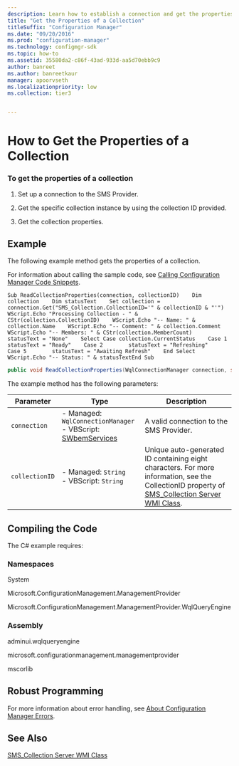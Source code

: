 ```yaml
---
description: Learn how to establish a connection and get the properties of a specific collection instance in Configuration Manager.
title: "Get the Properties of a Collection"
titleSuffix: "Configuration Manager"
ms.date: "09/20/2016"
ms.prod: "configuration-manager"
ms.technology: configmgr-sdk
ms.topic: how-to
ms.assetid: 35580da2-c86f-43ad-933d-aa5d70ebb9c9
author: banreet
ms.author: banreetkaur
manager: apoorvseth
ms.localizationpriority: low
ms.collection: tier3


---
```

# How to Get the Properties of a Collection
### To get the properties of a collection  

1.  Set up a connection to the SMS Provider.  

2.  Get the specific collection instance by using the collection ID provided.  

3.  Get the collection properties.  

## Example  
 The following example method gets the properties of a collection.  

 For information about calling the sample code, see [Calling Configuration Manager Code Snippets](../../../../develop/core/understand/calling-code-snippets.md).  

```vbs  
Sub ReadCollectionProperties(connection, collectionID)    Dim collection    Dim statusText    Set collection = connection.Get("SMS_Collection.CollectionID='" & collectionID & "'")    WScript.Echo "Processing Collection - " & CStr(collection.CollectionID)    WScript.Echo "-- Name: " & collection.Name    WScript.Echo "-- Comment: " & collection.Comment    WScript.Echo "-- Members: " & CStr(collection.MemberCount)    statusText = "None"    Select Case collection.CurrentStatus    Case 1        statusText = "Ready"    Case 2        statusText = "Refreshing"    Case 5        statusText = "Awaiting Refresh"    End Select        WScript.Echo "-- Status: " & statusTextEnd Sub  
```  

```c#  
public void ReadCollectionProperties(WqlConnectionManager connection, string collectionID){    IResultObject collection = connection.GetInstance(string.Format("SMS_Collection.CollectionID='{0}'", collectionID));    string statusText = "None";    Console.WriteLine("Processing Collection - " + collectionID);    Console.WriteLine("-- Name: " + collection["Name"].StringValue);    Console.WriteLine("-- Comment: " + collection["Comment"].StringValue);    Console.WriteLine("-- Members: " + collection["MemberCount"].IntegerValue.ToString());    switch (collection["CurrentStatus"].IntegerValue)    {        case 1:            statusText = "Ready";            break;        case 2:            statusText = "Refreshing";            break;        case 5:            statusText = "Awaiting Refresh";            break;        default:            break;    }    Console.WriteLine("-- Status: " + statusText);}  
```  

 The example method has the following parameters:  

|Parameter|Type|Description|  
|---------------|----------|-----------------|  
|`connection`|-   Managed: `WqlConnectionManager`<br />-   VBScript: [SWbemServices](/windows/win32/wmisdk/swbemservices)|A valid connection to the SMS Provider.|  
|`collectionID`|-   Managed: `String`<br />-   VBScript: `String`|Unique auto-generated ID containing eight characters. For more information, see the CollectionID property of [SMS_Collection Server WMI Class](../../../../develop/reference/core/clients/collections/sms_collection-server-wmi-class.md).|  

## Compiling the Code  
 The C# example requires:  

### Namespaces  
 System  

 Microsoft.ConfigurationManagement.ManagementProvider  

 Microsoft.ConfigurationManagement.ManagementProvider.WqlQueryEngine  

### Assembly  
 adminui.wqlqueryengine  

 microsoft.configurationmanagement.managementprovider  

 mscorlib  

## Robust Programming  
 For more information about error handling, see [About Configuration Manager Errors](../../../../develop/core/understand/about-configuration-manager-errors.md).  

## See Also  
 [SMS_Collection Server WMI Class](../../../../develop/reference/core/clients/collections/sms_collection-server-wmi-class.md)
